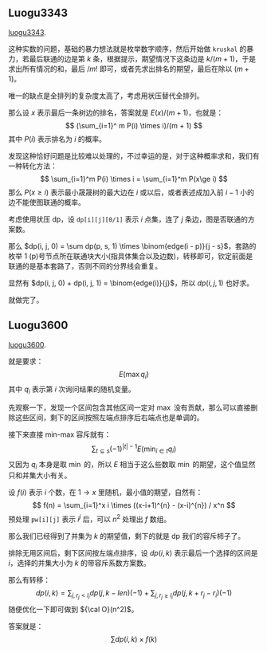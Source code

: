 ## Luogu3343

[luogu3343](https://www.luogu.com.cn/problem/P3343). 

这种实数的问题，基础的暴力想法就是枚举数字顺序，然后开始做 `kruskal` 的暴力，若最后联通的边是第 $k$ 条，根据提示，期望情况下这条边是 $k/(m + 1)$，于是求出所有情况的和，最后 $/m!$ 即可，或者先求出排名的期望，最后在除以 $(m + 1)$。

唯一的缺点是全排列的复杂度太高了，考虑用状压替代全排列。

那么设 $x$ 表示最后一条树边的排名，答案就是 $E(x)/(m + 1)$，也就是：
$$
(\sum_{i=1}^ m P(i) \times i)/(m + 1)
$$
其中 $P(i)$ 表示排名为 $i$ 的概率。

发现这种恰好问题是比较难以处理的，不过幸运的是，对于这种概率求和，我们有一种转化方法：
$$
\sum_{i=1}^m P(i) \times i = \sum_{i=1}^m P(x\ge i)
$$
那么 $P(x\ge i)$ 表示最小晟晟树的最大边在 $i$ 或以后，或者表述成加入前 $i - 1$ 小的边不能使图联通的概率。

考虑使用状压 dp，设 `dp[i][j][0/1]` 表示 $i$ 点集，连了 $j$ 条边，图是否联通的方案数。

那么 $dp(i, j, 0) = \sum dp(p, s, 1) \times \binom{edge(i - p)}{j - s}$，套路的枚举 $1$ (p)号节点所在联通块大小(指具体集合以及边数)，转移即可，钦定前面是联通的是基本套路了，否则不同的分界线会重复。

显然有 $dp(i, j, 0) + dp(i, j, 1) = \binom{edge(i)}{j}$，所以 $dp(i, j, 1)$ 也好求。

就做完了。

## Luogu3600

[luogu3600](https://www.luogu.com.cn/problem/P3600). 

就是要求：
$$
E(\max q_i)
$$
其中 $q_i$ 表示第 $i$ 次询问结果的随机变量。

先观察一下，发现一个区间包含其他区间一定对 $\max$ 没有贡献，那么可以直接删除这些区间，剩下的区间按照左端点排序后右端点也是单调的。

接下来直接 min-max 容斥就有：
$$
\sum_{t \subseteq s} (-1)^{|t|-1} E(\min_{i \in t} q_i)
$$
又因为 $q_i$ 本身是取 $\min$ 的，所以 $E$ 相当于这么些数取 $\min$ 的期望，这个值显然只和并集大小有关。

设 $f(i)$ 表示 $i$ 个数，在 $1\to x$ 里随机，最小值的期望，自然有：
$$
f(n) = \sum_{i=1}^x i \times ((x-i+1)^{n} - (x-i)^{n}) / x^n
$$
预处理 `pw[i][j]` 表示 $i^j$ 后，可以 $n^2$ 处理出 $f$ 数组。

那么我们已经得到了并集为 $k$ 的期望值，剩下的就是 dp 我们的容斥柿子了。

排除无用区间后，剩下区间按左端点排序，设 $dp(i, k)$ 表示最后一个选择的区间是 $i$，选择的并集大小为 $k$ 的带容斥系数方案数。

那么有转移：
$$
dp(i, k) = \sum_{j, r_j \lt l_i} dp(j, k - len)(-1) + \sum_{j, r_j \ge l_i} dp(j, k + r_j - r_i)(-1)
$$
随便优化一下即可做到 ${\cal O}(n^2)$。

答案就是：
$$
\sum dp(i, k) \times f(k)
$$
